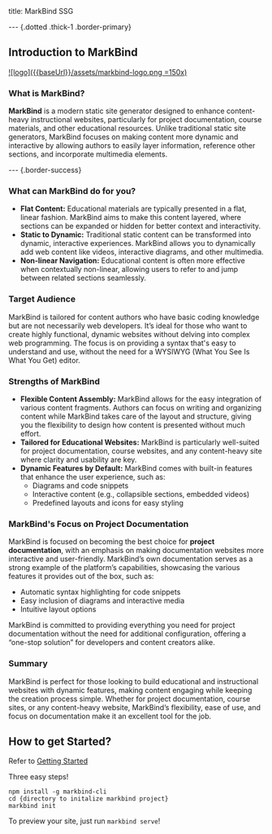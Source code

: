 <frontmatter>
  title: MarkBind SSG
</frontmatter>

--- {.dotted .thick-1 .border-primary}

## Introduction to MarkBind

[![logo]({{baseUrl}}/assets/markbind-logo.png =150x)](https://markbind.org)
### What is MarkBind?

**MarkBind** is a modern static site generator designed to enhance content-heavy instructional websites, particularly for project documentation, course materials, and other educational resources. Unlike traditional static site generators, MarkBind focuses on making content more dynamic and interactive by allowing authors to easily layer information, reference other sections, and incorporate multimedia elements.

--- {.border-success}

### What can MarkBind do for you?

- **Flat Content:** Educational materials are typically presented in a flat, linear fashion. MarkBind aims to make this content layered, where sections can be expanded or hidden for better context and interactivity.
- **Static to Dynamic:** Traditional static content can be transformed into dynamic, interactive experiences. MarkBind allows you to dynamically add web content like videos, interactive diagrams, and other multimedia.
- **Non-linear Navigation:** Educational content is often more effective when contextually non-linear, allowing users to refer to and jump between related sections seamlessly.

### Target Audience

MarkBind is tailored for content authors who have basic coding knowledge but are not necessarily web developers. It’s ideal for those who want to create highly functional, dynamic websites without delving into complex web programming. The focus is on providing a syntax that's easy to understand and use, without the need for a WYSIWYG (What You See Is What You Get) editor.

### Strengths of MarkBind

- **Flexible Content Assembly:** MarkBind allows for the easy integration of various content fragments. Authors can focus on writing and organizing content while MarkBind takes care of the layout and structure, giving you the flexibility to design how content is presented without much effort.
- **Tailored for Educational Websites:** MarkBind is particularly well-suited for project documentation, course websites, and any content-heavy site where clarity and usability are key.
- **Dynamic Features by Default:** MarkBind comes with built-in features that enhance the user experience, such as:
  - Diagrams and code snippets
  - Interactive content (e.g., collapsible sections, embedded videos)
  - Predefined layouts and icons for easy styling

### MarkBind's Focus on Project Documentation

MarkBind is focused on becoming the best choice for **project documentation**, with an emphasis on making documentation websites more interactive and user-friendly. MarkBind’s own documentation serves as a strong example of the platform’s capabilities, showcasing the various features it provides out of the box, such as:
- Automatic syntax highlighting for code snippets
- Easy inclusion of diagrams and interactive media
- Intuitive layout options

MarkBind is committed to providing everything you need for project documentation without the need for additional configuration, offering a “one-stop solution” for developers and content creators alike.

### Summary

MarkBind is perfect for those looking to build educational and instructional websites with dynamic features, making content engaging while keeping the creation process simple. Whether for project documentation, course sites, or any content-heavy website, MarkBind’s flexibility, ease of use, and focus on documentation make it an excellent tool for the job.


## How to get Started?

Refer to [Getting Started](https://markbind.org/userGuide/gettingStarted.html)

Three easy steps!

```cli {.line-numbers highlight-lines="1, 3" heading="Install MarkBind Today :+1:"}
npm install -g markbind-cli
cd {directory to initalize markbind project}
markbind init
```

To preview your site, just run `markbind serve`!
